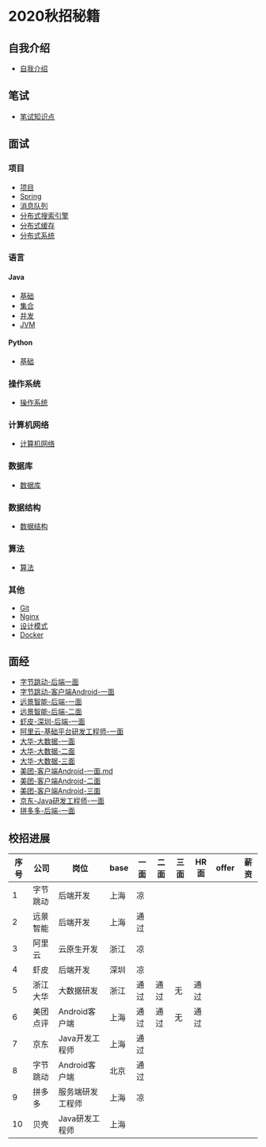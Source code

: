 # 2020秋招秘籍

## 自我介绍

- [自我介绍](./01_自我介绍.md)

## 笔试

- [笔试知识点](./02_笔试知识点.md)

## 面试

### 项目

- [项目](./03_项目.md)
- [Spring](./05_Spring.md)
- [消息队列](./06_消息队列MQ.md)
- [分布式搜索引擎](./07_分布式搜索引擎Elasticsearch.md)
- [分布式缓存](./18_分布式缓存.md)
- [分布式系统](./22_分布式系统.md)

### 语言

#### Java

- [基础](./04_Java.md)
- [集合](./20_集合.md)
- [并发](./19_并发.md)
- [JVM](./21_JVM.md)

#### Python

- [基础](./08_Python.md)

### 操作系统

- [操作系统](./09_操作系统.md)

### 计算机网络

- [计算机网络](./11_计算机网络.md)

### 数据库

- [数据库](./12_数据库.md)

### 数据结构

- [数据结构](./13_数据结构.md)

### 算法

- [算法](./14_算法.md)

### 其他

- [Git](./15_Git.md)
- [Nginx](./16_Nginx.md)
- [设计模式](./17_设计模式.md)
- [Docker](./23_Docker.md)

## 面经

- [字节跳动-后端一面](./面经/01_字节跳动-上海-后端一面.md) 
- [字节跳动-客户端Android-一面](./面经/12_字节跳动-客户端Android-一面.md)
- [远景智能-后端-一面](./面经/02_远景智能-后端-一面.md) 
- [远景智能-后端-二面](./面经/13_远景智能-后端-二面.md)
- [虾皮-深圳-后端-一面](./面经/03_虾皮-后端-一面.md) 
- [阿里云-基础平台研发工程师-一面](./面经/04_阿里云-基础平台研发工程师-一面.md) 
- [大华-大数据-一面](./面经/05_大华-大数据-一面.md)
- [大华-大数据-二面](./面经/07_大华-大数据-二面.md)
- [大华-大数据-三面](./面经/08_大华-大数据-三面.md)
- [美团-客户端Android-一面.md](./面经/06_美团-客户端Android-一面.md)
- [美团-客户端Android-二面](./面经/09_美团-客户端Android-二面.md)
- [美团-客户端Android-三面](./面经/10_美团-客户端Android-三面.md)
- [京东-Java研发工程师-一面](./面经/11_京东-Java研发工程师-一面.md)
- [拼多多-后端-一面](./面经/14_拼多多-后端-一面.md)

## 校招进展

| 序号 | 公司     | 岗位             | base | 一面 | 二面 | 三面 | HR面 | offer | 薪资 |
| ---- | -------- | ---------------- | ---- | ---- | ---- | ---- | ---- | ----- | ---- |
| 1    | 字节跳动 | 后端开发         | 上海 | 凉   |      |      |      |       |      |
| 2    | 远景智能 | 后端开发         | 上海 | 通过 |      |      |      |       |      |
| 3    | 阿里云   | 云原生开发       | 浙江 | 凉   |      |      |      |       |      |
| 4    | 虾皮     | 后端开发         | 深圳 | 凉   |      |      |      |       |      |
| 5    | 浙江大华 | 大数据研发       | 浙江 | 通过 | 通过 | 无   | 通过 |       |      |
| 6    | 美团点评 | Android客户端    | 上海 | 通过 | 通过 | 无   | 通过 |       |      |
| 7    | 京东     | Java开发工程师   | 上海 | 通过 |      |      |      |       |      |
| 8    | 字节跳动 | Android客户端    | 北京 | 通过 |      |      |      |       |      |
| 9    | 拼多多   | 服务端研发工程师 | 上海 | 凉   |      |      |      |       |      |
| 10   | 贝壳     | Java研发工程师   | 上海 |      |      |      |      |       |      |

